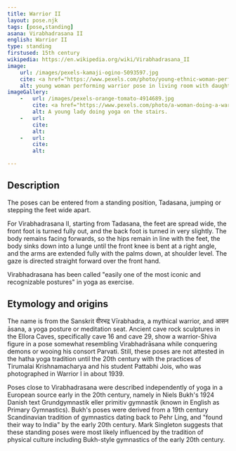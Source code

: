 ```yaml
---
title: Warrior II
layout: pose.njk
tags: [pose,standing]
asana: Virabhadrasana II
english: Warrior II
type: standing
firstused: 15th century
wikipedia: https://en.wikipedia.org/wiki/Virabhadrasana_II
image:
    url: /images/pexels-kamaji-ogino-5093597.jpg
    cite: <a href="https://www.pexels.com/photo/young-ethnic-woman-performing-warrior-pose-near-daughter-doing-split-5093597/ by <a href="https://www.pexels.com/@kamaji-ogino">Kamaji Ogino</a> from <a href="https://www.pexels.com/">Pexels</a>
    alt: young woman performing warrior pose in living room with daughter nearby doing splits
imageGallery:
    -   url: /images/pexels-orange-tomato-4914689.jpg
        cite: <a href="https://www.pexels.com/photo/a-woman-doing-a-warrior-pose-on-the-stairs-4914689/">Photo</a> by <a href="https://www.pexels.com/@orange-tomato-2779185">Orange Tomato</a> from Pexels
        alt: A young lady doing yoga on the stairs.
    -   url: 
        cite: 
        alt: 
    -   url: 
        cite:
        alt: 

---
```

## Description
The poses can be entered from a standing position, Tadasana, jumping or stepping the feet wide apart. 

For Virabhadrasana II, starting from Tadasana, the feet are spread wide, the front foot is turned fully out, and the back foot is turned in very slightly. The body remains facing forwards, so the hips remain in line with the feet, the body sinks down into a lunge until the front knee is bent at a right angle, and the arms are extended fully with the palms down, at shoulder level. The gaze is directed straight forward over the front hand.

Virabhadrasana has been called "easily one of the most iconic and recognizable postures" in yoga as exercise.


## Etymology and origins
The name is from the Sanskrit वीरभद्र Vīrabhadra, a mythical warrior, and आसन āsana, a yoga posture or meditation seat. Ancient cave rock sculptures in the Ellora Caves, specifically cave 16 and cave 29, show a warrior-Shiva figure in a pose somewhat resembling Virabhadrāsana while conquering demons or wooing his consort Parvati. Still, these poses are not attested in the hatha yoga tradition until the 20th century with the practices of Tirumalai Krishnamacharya and his student Pattabhi Jois, who was photographed in Warrior I in about 1939.

Poses close to Virabhadrasana were described independently of yoga in a European source early in the 20th century, namely in Niels Bukh's 1924 Danish text Grundgymnastik eller primitiv gymnastik (known in English as Primary Gymnastics). Bukh's poses were derived from a 19th century Scandinavian tradition of gymnastics dating back to Pehr Ling, and "found their way to India" by the early 20th century. Mark Singleton suggests that these standing poses were most likely influenced by the tradition of physical culture including Bukh-style gymnastics of the early 20th century.

